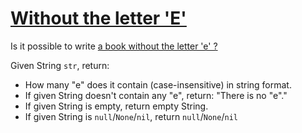 # [Without the letter 'E'](https://www.codewars.com/kata/without-the-letter-e "https://www.codewars.com/kata/594b8e182fa0a0d7fc000875")

Is it possible to write [a book without the letter 'e' ?](https://en.wikipedia.org/wiki/Gadsby_(novel))

Given String ```str```, return:

- How many "e" does it contain (case-insensitive) in string format.
- If given String doesn't contain any "e", return: "There is no "e"."
- If given String is empty, return empty String.
- If given String is `null`/`None`/`nil`, return `null`/`None`/`nil`